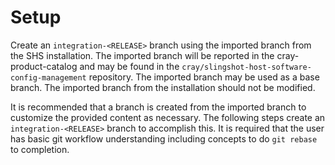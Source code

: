 
# Setup

Create an `integration-<RELEASE>` branch using the imported branch from the SHS installation.
The imported branch will be reported in the cray-product-catalog and may be found in the `cray/slingshot-host-software-config-management` repository.
The imported branch may be used as a base branch. The imported branch from the installation should not be modified.

It is recommended that a branch is created from the imported branch to customize the provided content as necessary.
The following steps create an `integration-<RELEASE>` branch to accomplish this.
It is required that the user has basic git workflow understanding including concepts to do `git rebase` to completion.

